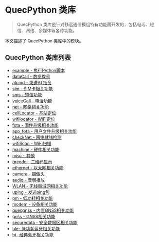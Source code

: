 # QuecPython 类库

> QuecPython 类库是针对移远通信模组特有功能而开发的，包括电话、短信、网络、多媒体等各种功能。

本文描述了 QuecPython 类库中的模块。

## QuecPython 类库列表

- [example - 执行Python脚本](./example.md)
- [dataCall - 数据拨号](./dataCall.md)
- [atcmd - 发送AT指令](./atcmd.md)
- [sim - SIM卡相关功能](./sim.md)
- [sms - 短信功能](./sms.md)
- [voiceCall - 电话功能](./voiceCall.md)
- [net - 网络相关功能](./net.md)
- [cellLocator - 基站定位](./cellLocator.md)
- [wifilocator - WiFi定位](./wifilocator.md)
- [fota - 固件升级相关功能](./fota.md)
- [app_fota - 用户文件升级相关功能](./app_fota.md)
- [checkNet - 网络就绪检测](./checkNet.md)
- [wifiScan - WiFi扫描](./wifiScan.md)
- [machine - 硬件相关功能](./machine.md)
- [misc - 其他](./misc.md)
- [qrcode - 二维码显示](./qrcode.md)
- [ethernet - 以太网相关功能](./ethernet.md)
- [camera - 摄像头](./camera.md)
- [audio - 音频播放](./audio.md)
- [WLAN - 无线局域网相关功能](./WLAN.md)
- [uping - 发送ping包](./uping.md)
- [pm - 低功耗相关功能](./pm.md)
- [modem - 设备相关功能](./modem.md)
- [quecgnss - 内置GNSS相关功能](./quecgnss.md)
- [gnss - GNSS相关功能](./gnss.md)
- [securedata - 安全数据区相关功能](./securedata.md)
- [ble- 低功耗蓝牙相关功能](./ble.md)
- [bt- 经典蓝牙相关功能](./bt.md)

<!--参考https://python.quectel.com/wiki/#/zh-cn/api/QuecPythonClasslib进行补充-->
